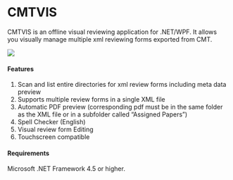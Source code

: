 CMTVIS
=======================

CMTVIS is an offline visual reviewing application for .NET/WPF. It allows you visually manage multiple xml reviewing forms exported from CMT.

<img src="https://wwwdb.inf.tu-dresden.de/wp-content/uploads/screenshot.png" />

#### Features
1. Scan and list entire directories for xml review forms including meta data preview
2. Supports multiple review forms in a single XML file
3. Automatic PDF preview (corresponding pdf must be in the same folder as the XML file or in a subfolder called “Assigned Papers”)
4. Spell Checker (English)
5. Visual review form Editing
6. Touchscreen compatible


#### Requirements

Microsoft .NET Framework 4.5 or higher. 
